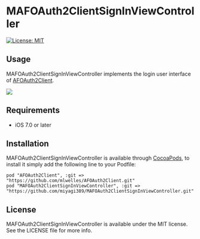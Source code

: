 # MAFOAuth2ClientSignInViewController

[![License: MIT](https://img.shields.io/badge/license-MIT-blue.svg?style=flat)](https://github.com/miyagi389/MAFOAuth2ClientSignInViewController/blob/master/LICENSE)

## Usage

MAFOAuth2ClientSignInViewController implements the login user interface of [AFOAuth2Client](https://github.com/AFNetworking/AFOAuth2Client).

[![](Images/screenshot_001.jpg)](https://github.com/miyagi389/MAFOAuth2ClientSignInViewController/blob/master/Images/screenshot_001.png)

## Requirements

* iOS 7.0 or later

## Installation

MAFOAuth2ClientSignInViewController is available through [CocoaPods](http://cocoapods.org), to install
it simply add the following line to your Podfile:

    pod "AFOAuth2Client", :git => "https://github.com/mlwelles/AFOAuth2Client.git"
    pod "MAFOAuth2ClientSignInViewController", :git => "https://github.com/miyagi389/MAFOAuth2ClientSignInViewController.git"

## License

MAFOAuth2ClientSignInViewController is available under the MIT license. See the LICENSE file for more info.

